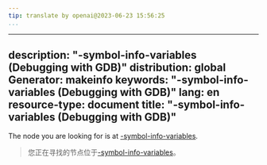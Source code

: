 ```yaml
---
tip: translate by openai@2023-06-23 15:56:25
...
```

---
description: "-symbol-info-variables (Debugging with GDB)"
distribution: global
Generator: makeinfo
keywords: "-symbol-info-variables (Debugging with GDB)"
lang: en
resource-type: document
title: "-symbol-info-variables (Debugging with GDB)"
----------------------------------------------------

The node you are looking for is at [-symbol-info-variables](GDB_002fMI-Symbol-Query.html#g_t_002dsymbol_002dinfo_002dvariables).

> 您正在寻找的节点位于[-symbol-info-variables](GDB_002fMI-Symbol-Query.html#g_t_002dsymbol_002dinfo_002dvariables)。
